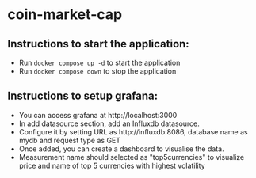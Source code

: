 # coin-market-cap

## Instructions to start the application:
* Run `docker compose up -d` to start the application
* Run `docker compose down` to stop the application

## Instructions to setup grafana:
* You can access grafana at http://localhost:3000
* In add datasource section, add an Influxdb datasource.
* Configure it by setting URL as http://influxdb:8086, database name as mydb and request type as GET
* Once added, you can create a dashboard to visualise the data.
* Measurement name should selected as "top5currencies" to visualize price and name of top 5 currencies with highest volatility